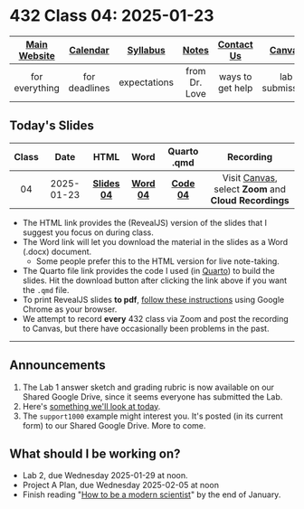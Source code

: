 # 432 Class 04: 2025-01-23

[Main Website](https://thomaselove.github.io/432-2025/) | [Calendar](https://thomaselove.github.io/432-2025/calendar.html) | [Syllabus](https://thomaselove.github.io/432-syllabus-2025/) | [Notes](https://thomaselove.github.io/432-notes/) | [Contact Us](https://thomaselove.github.io/432-2025/contact.html) | [Canvas](https://canvas.case.edu) | [Data and Code](https://github.com/THOMASELOVE/432-data) | [Sources](https://github.com/THOMASELOVE/432-classes-2024/tree/main/sources)
:-----------: | :--------------: | :----------: | :---------: | :-------------: | :-----------: | :------------: |:------:
for everything | for deadlines | expectations | from Dr. Love | ways to get help | lab submission | for downloads | to read

## Today's Slides

Class | Date | HTML | Word | Quarto .qmd | Recording
:---: | :--------: | :------: | :------: | :------: | :-------------:
04 | 2025-01-23 | **[Slides 04](https://thomaselove.github.io/432-slides-2025/slides04.html)** | **[Word 04](https://thomaselove.github.io/432-slides-2025/slides04w.docx)** | **[Code 04](https://github.com/THOMASELOVE/432-slides-2025/blob/main/slides04.qmd)** | Visit [Canvas](https://canvas.case.edu/), select **Zoom** and **Cloud Recordings**

- The HTML link provides the (RevealJS) version of the slides that I suggest you focus on during class.
- The Word link will let you download the material in the slides as a Word (.docx) document.
    - Some people prefer this to the HTML version for live note-taking.
- The Quarto file link provides the code I used (in [Quarto](https://quarto.org/)) to build the slides. Hit the download button after clicking the link above if you want the `.qmd` file.
- To print RevealJS slides **to pdf**, [follow these instructions](https://quarto.org/docs/presentations/revealjs/presenting.html#print-to-pdf) using Google Chrome as your browser.
- We attempt to record **every** 432 class via Zoom and post the recording to Canvas, but there have occasionally been problems in the past.

---

## Announcements

1. The Lab 1 answer sketch and grading rubric is now available on our Shared Google Drive, since it seems everyone has submitted the Lab.
2. Here's [something we'll look at today](https://github.com/THOMASELOVE/432-classes-2025/tree/main/tv).
3. The `support1000` example might interest you. It's posted (in its current form) to our Shared Google Drive. More to come.

## What should I be working on?

- Lab 2, due Wednesday 2025-01-29 at noon.
- Project A Plan, due Wednesday 2025-02-05 at noon
- Finish reading "[How to be a modern scientist](https://leanpub.com/modernscientist)" by the end of January.
